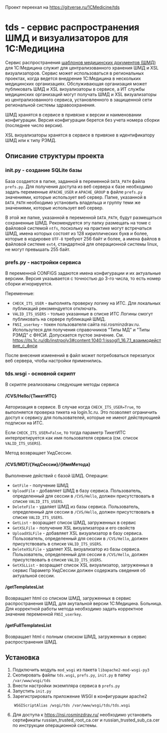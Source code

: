Проект переехал на https://gitverse.ru/1CMedicine/tds


# tds - сервис распространения ШМД и визуализаторов для 1С:Медицина

Сервис распространения [шаблонов медицинских документов (ШМД)](https://solutions.1c.ru/catalog/clinic/emr) для 1С:Медицина служит для централизованного хранения ШМД и XSL визуализаторов. 
Сервис может использоваться в региональных проектах, когда ведется внедрение 1С:Медицина в нескольких медицинских организациях. Обслуживающая организация может публиковать ШМД и XSL визуализаторы в 
сервисе, а ИТ службы медицинских организаций могут получать ШМД и XSL визуализаторы из централизованного сервиса, установленного в защищенной сети региональной системы здравоохранения.

ШМД хранятся в сервисе в привязке к версии и наименовании конфигурации. Версия конфигурации берется без учета номера сборки (последнее число версии). 

XSL визуализаторы хранятся в сервисе в привязке в идентификатору ШМД или к типу РЭМД.

## Описание структуры проекта
### init.py - создание SQLite базы

База создается в папке, заданной в переменной ``DATA_PATH`` файла ``prefs.py``. Для получения доступа из веб сервера к базе необходимо задать переменные ``APACHE_USER`` и ``APACHE_GROUP`` в файле ``prefs.py`` значениями, которые использует веб сервер. Папке, указанной в ``DATA_PATH`` необходимо установить владельца и группу теми же значениями, 
которые использует веб сервер.

В этой же папке, указанной в переменной ``DATA_PATH``, будут размещаться сохраненные ШМД. Рекомендуется эту папку размещать на томе с файловой системой ``ntfs``, поскольку на практике могут встречаться ШМД, имена которых состоят из 128 кириллических букв и более, которые в кодировке ``UTF-8`` требуют 256 байт и более, а имена файлов в файловой системе ``ext4``, стандартной для операционной системы linux, не могут превышать 255 байт.

### prefs.py - настройки сервиса 
В переменной  CONFIGS задаются имена конфигурации и их актуальные версиии. Версия указывается с точностью до 3-го числа, то есть номер сборки игнорируется.

Переменные:
- ``CHECK_ITS_USER`` - выполнять проверку логину на ИТС. Для локальных публикаций рекомендуется отключать.
- ``VALID_ITS_USERS`` - только указанные в списке ИТС Логины смогут публиковать на сервере публикаций ШМД.
- ``FNSI_userkey`` - токен пользователя сайта nsi.rosminzdrav.ru. Использутеся для получения справочников "Типы МД" и "Типы РЭМД" с ФНСИ. Допускается пустое значение. См. https://its.1c.ru/db/instrpoly3#content:1040:1:issogl1_16.7.1_взаимодействие_с_фнси

После внесения изменений в файл может потребоваться перезапуск веб сервера, чтобы настройки применились.


### tds.wsgi - основной скрипт
В скрипте реализованы следующие методы сервиса
#### /CVS/Hello/{ТикетИТС}
Авторизация в сервисе. В случае когда ``CHECK_ITS_USER=True``, то выполняется проверка тикета на login.1c.ru. Это позволяет ограничить доступ к сервису для пользователей, 
которые не имеют действующией подписки на ИТС. 

Если ``CHECK_ITS_USER=False``, то тогда параметр ТикетИТС интерпретируется как имя пользователя сервиса (см. список ``VALID_ITS_USERS``). 

Метод возвращает УидСессии. 

#### /CVS/MDT/{УидСессии}/{ИмяМетода}
Выполнение действий с базой ШМД. Операции: 
- ``GetFile`` - получение ШМД
- ``UploadFile`` - добавляет ШМД в базу сервиса. Пользователь, определенный для сессии в ``/CVS/Hello``, должен присутствовать в списке ``VALID_ITS_USERS``.
- ``DeleteFile`` - удаляет ШМД из базы сервиса. Пользователь, определенный для сессии в ``/CVS/Hello``, должен присутствовать в списке ``VALID_ITS_USERS``.
- ``GetList`` - возращает список ШМД, загруженных в сервис
- ``GetXSLFile`` - получение XSL визуализатора и его свойств
- ``UploadXSLFile`` - добавляет XSL визуализатор в базу сервиса. Пользователь, определенный для сессии в ``/CVS/Hello``, должен присутствовать в списке ``VALID_ITS_USERS``.
- ``DeleteXSLFile`` - удаляет XSL визуализатор из базы сервиса. Пользователь, определенный для сессии в ``/CVS/Hello``, должен присутствовать в списке ``VALID_ITS_USERS``.
- ``GetXSLList`` - возращает список XSL визуализатор, загруженных в сервис
Параметр УидСессии должен содержать сведения об актуальной сессии.

#### /getTemplatesList
Возвращает html со списком ШМД, загруженных в сервис распространения ШМД, для акутальной версии 1С:Медицина. Больница. Для корректной работы метода необходимо задать корректное значение переменной ``FNSI_userkey``.

#### /getFullTemplatesList
Возвращает html с полным списком ШМД, загруженных в сервис распространения ШМД.

## Установка
1) Подключить модуль ``mod_wsgi`` из пакета ``libapache2-mod-wsgi-py3``
2) Скопировать файлы ``tds.wsgi``, ``prefs.py``, ``init.py`` в папку ``/var/www/wsgi/tds``
3) Внести настройки экземпляра сервиса в ``prefs.py``
4) Запустить ``init.py``
5) Зарегистрировать приложение WSGI в конфигурации apache2
```
	WSGIScriptAlias /wsgi/tds /var/www/wsgi/tds/tds.wsgi
```
6) Для доступа к https://nsi.rosminzdrav.ru/ необходимо установить сертификаты russian_trusted_root_ca.cer и russian_trusted_sub_ca.cer по инструкции операционной системы.

